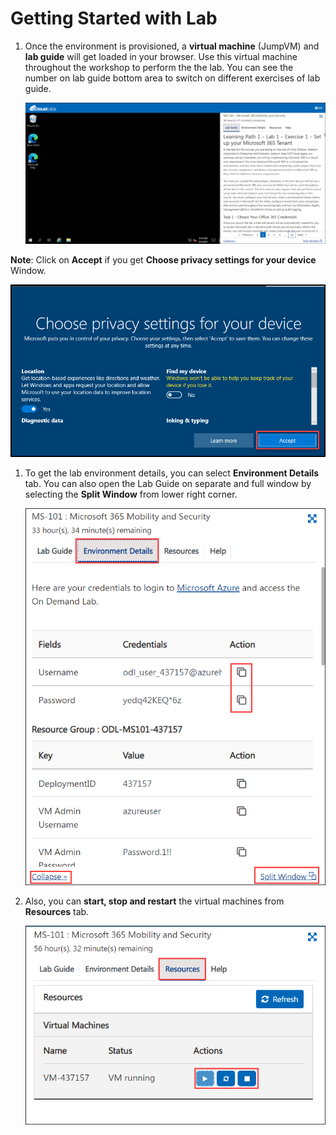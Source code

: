 # Getting Started with Lab

1. Once the environment is provisioned, a **virtual machine** (JumpVM) and **lab guide** will get loaded in your browser. Use this virtual machine throughout the workshop to perform the the lab. You can see the number on lab guide bottom area to switch on different exercises of lab guide.

    ![](images/getttingstarted-1.png)

  **Note**: Click on **Accept** if you get **Choose privacy settings for your device** Window.
  
  ![](images/getttingstarted-4.png)  

1. To get the lab environment details, you can select **Environment Details** tab. You can also open the Lab Guide on separate and full window by selecting the **Split Window** from lower right corner. 

    ![](images/getttingstarted-2.png)

1. Also, you can **start, stop and restart** the virtual machines from **Resources** tab.

    ![](images/getttingstarted-3.png)
